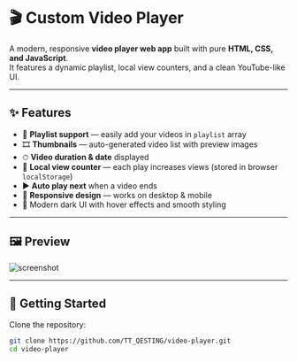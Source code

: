 # 🎬 Custom Video Player

A modern, responsive **video player web app** built with pure **HTML, CSS, and JavaScript**.  
It features a dynamic playlist, local view counters, and a clean YouTube-like UI.

---

## ✨ Features
- 📂 **Playlist support** — easily add your videos in `playlist` array
- 🎞 **Thumbnails** — auto-generated video list with preview images
- ⏱ **Video duration & date** displayed
- 👀 **Local view counter** — each play increases views (stored in browser `localStorage`)
- ▶️ **Auto play next** when a video ends
- 📱 **Responsive design** — works on desktop & mobile
- 🎨 Modern dark UI with hover effects and smooth styling

---

## 🖼 Preview
![screenshot](blob:https://imgur.com/70646d88-48fc-41a1-b24a-61732025a8de)  

---

## 🚀 Getting Started

Clone the repository:
```bash
git clone https://github.com/TT_QESTING/video-player.git
cd video-player
